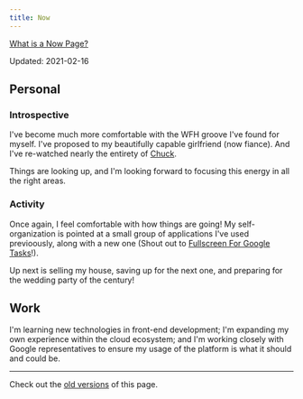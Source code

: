 ```yaml
---
title: Now
---
```


[What is a Now Page?][nownownow]

Updated: 2021-02-16

## Personal

### Introspective
I've become much more comfortable with the WFH groove I've found for myself. I've proposed to my beautifully capable girlfriend (now fiance). And I've re-watched nearly the entirety of [Chuck](https://www.imdb.com/title/tt0934814/).

Things are looking up, and I'm looking forward to focusing this energy in all the right areas.

### Activity
Once again, I feel comfortable with how things are going!
My self-organization is pointed at a small group of applications I've used previoously, along with a new one (Shout out to [Fullscreen For Google Tasks](https://fullscreen-for-googletasks.com/)!).

Up next is selling my house, saving up for the next one, and preparing for the wedding party of the century!

## Work
I'm learning new technologies in front-end development; I'm expanding my own experience within the cloud ecosystem; and I'm working closely with Google representatives to ensure my usage of the platform is what it should and could be.

___

Check out the [old versions][wjzivnow] of this page.

[nownownow]: https://nownownow.com/about
[wjzivnow]: https://github.com/wjziv/wjziv.github.io/commits/master/content/now.md